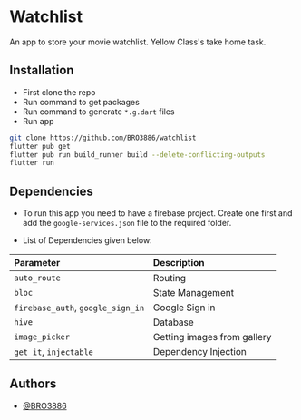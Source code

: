 
# Watchlist

An app to store your movie watchlist. Yellow Class's take home task.


## Installation

- First clone the repo
- Run command to get packages
- Run command to generate `*.g.dart` files
- Run app
```bash
git clone https://github.com/BRO3886/watchlist
flutter pub get
flutter pub run build_runner build --delete-conflicting-outputs
flutter run
```

## Dependencies
* To run this app you need to have a firebase project. Create one first and add the `google-services.json` file to the required folder.

* List of Dependencies given below:

| Parameter | Description                       |
| :-------- | :-------------------------------- |
| `auto_route`| Routing |
| `bloc`| State Management |
| `firebase_auth`, `google_sign_in`| Google Sign in |
| `hive`| Database |
| `image_picker`| Getting images from gallery |
| `get_it`, `injectable`| Dependency Injection |

## Authors

- [@BRO3886](https://www.github.com/BRO3886)
